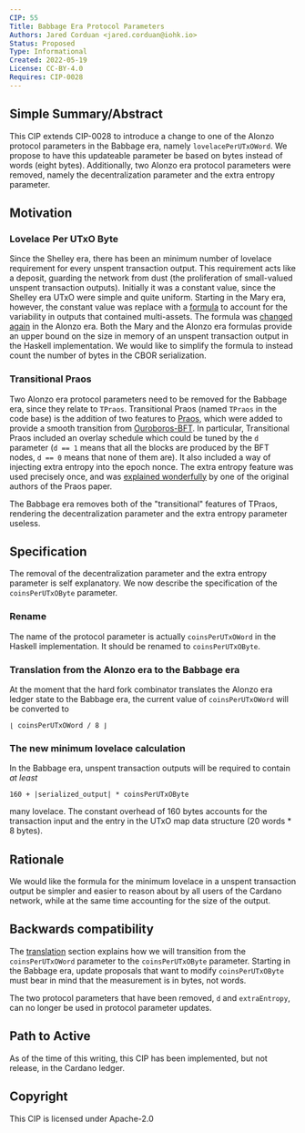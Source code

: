 ```yaml
---
CIP: 55
Title: Babbage Era Protocol Parameters
Authors: Jared Corduan <jared.corduan@iohk.io>
Status: Proposed
Type: Informational
Created: 2022-05-19
License: CC-BY-4.0
Requires: CIP-0028
---
```


## Simple Summary/Abstract

This CIP extends CIP-0028 to introduce a change to one of the Alonzo protocol parameters in the Babbage era, namely `lovelacePerUTxOWord`.
We propose to have this updateable parameter be based on bytes instead of words (eight bytes).
Additionally, two Alonzo era protocol parameters were removed, namely the decentralization parameter and the extra entropy parameter.

## Motivation

### Lovelace Per UTxO Byte

Since the Shelley era, there has been an minimum number of lovelace requirement for every unspent transaction output.
This requirement acts like a deposit, guarding the network from dust (the proliferation of small-valued unspent transaction outputs).
Initially it was a constant value, since the Shelley era UTxO were simple and quite uniform.
Starting in the Mary era, however, the constant value was replace with a
[formula](https://cardano-ledger.readthedocs.io/en/latest/explanations/min-utxo-mary.html)
to account for the variability in outputs that contained multi-assets.
The formula was [changed again](https://cardano-ledger.readthedocs.io/en/latest/explanations/min-utxo-alonzo.html)
in the Alonzo era.
Both the Mary and the Alonzo era formulas provide an upper bound on the size in memory of an unspent transaction output in the Haskell implementation.
We would like to simplify the formula to instead count the number of bytes in the CBOR serialization.

### Transitional Praos

Two Alonzo era protocol parameters need to be removed for the Babbage era, since they relate to `TPraos`.
Transitional Praos (named `TPraos` in the code base) is the addition of two features to
[Praos](https://iohk.io/en/research/library/papers/ouroboros-praosan-adaptively-securesemi-synchronous-proof-of-stake-protocol/),
which were added to provide a smooth transition from
[Ouroboros-BFT](https://iohk.io/en/research/library/papers/ouroboros-bfta-simple-byzantine-fault-tolerant-consensus-protocol).
In particular, Transitional Praos included an overlay schedule which could be tuned by the `d` parameter
(`d == 1` means that all the blocks are produced by the BFT nodes, `d == 0` means that none of them are).
It also included a way of injecting extra entropy into the epoch nonce.
The extra entropy feature was used precisely once, and was
[explained wonderfully](https://iohk.io/en/blog/posts/2021/03/29/the-secure-transition-to-decentralization)
by one of the original authors of the Praos paper.

The Babbage era removes both of the "transitional" features of TPraos, rendering the decentralization parameter
and the extra entropy parameter useless.


## Specification

The removal of the decentralization parameter and the extra entropy parameter is self explanatory.
We now describe the specification of the `coinsPerUTxOByte` parameter.


### Rename

The name of the protocol parameter is actually `coinsPerUTxOWord` in the Haskell implementation.
It should be renamed to `coinsPerUTxOByte`.

### Translation from the Alonzo era to the Babbage era

At the moment that the hard fork combinator translates the Alonzo era ledger state to the Babbage era,
the current value of `coinsPerUTxOWord` will be converted to

```
⌊ coinsPerUTxOWord / 8 ⌋
```

### The new minimum lovelace calculation

In the Babbage era, unspent transaction outputs will be required to contain _at least_

```
160 + |serialized_output| * coinsPerUTxOByte
```

many lovelace. The constant overhead of 160 bytes accounts for the transaction input
and the entry in the UTxO map data structure (20 words * 8 bytes).

## Rationale

We would like the formula for the minimum lovelace in a unspent transaction output
be simpler and easier to reason about by all users of the Cardano network, while at
the same time accounting for the size of the output.

## Backwards compatibility

The [translation](#translation-from-the-alonzo-era-to-the-babbage-era) section
explains how we will transition from the `coinsPerUTxOWord` parameter to the `coinsPerUTxOByte` parameter.
Starting in the Babbage era, update proposals that want to modify `coinsPerUTxOByte` must bear in mind
that the measurement is in bytes, not words.

The two protocol parameters that have been removed, `d` and `extraEntropy`, can no longer be used
in protocol parameter updates.

## Path to Active

As of the time of this writing, this CIP has been implemented, but not release, in the Cardano ledger.

## Copyright

This CIP is licensed under Apache-2.0
